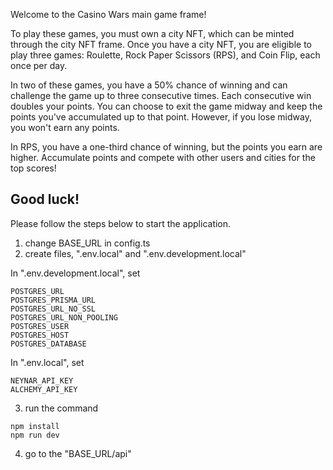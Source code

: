 Welcome to the Casino Wars main game frame!

To play these games, you must own a city NFT, which can be minted through the city NFT frame. Once you have a city NFT, you are eligible to play three games: Roulette, Rock Paper Scissors (RPS), and Coin Flip, each once per day.

In two of these games, you have a 50% chance of winning and can challenge the game up to three consecutive times. Each consecutive win doubles your points. You can choose to exit the game midway and keep the points you've accumulated up to that point. However, if you lose midway, you won't earn any points.

In RPS, you have a one-third chance of winning, but the points you earn are higher. Accumulate points and compete with other users and cities for the top scores!

Good luck!
--------------------------------------------------------------------------

Please follow the steps below to start the application.

1. change BASE_URL in config.ts
2. create files, ".env.local" and ".env.development.local"

In ".env.development.local", set
```
POSTGRES_URL
POSTGRES_PRISMA_URL
POSTGRES_URL_NO_SSL
POSTGRES_URL_NON_POOLING
POSTGRES_USER
POSTGRES_HOST
POSTGRES_DATABASE
```

In ".env.local", set
```
NEYNAR_API_KEY
ALCHEMY_API_KEY
```

3. run the command
```
npm install
npm run dev
```

4. go to the "BASE_URL/api"
